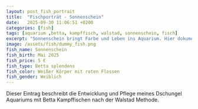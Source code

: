 ```yaml
---
layout: post_fish_portrait
title:  "Fischporträt - Sonnenschein"
date:   2025-09-30 11:06:51 +0200
categories: [fish]
tags: [aquarium ,betta, kampffisch, walstad, sonnenschein, fisch]
excerpt: "Sonnenschein bringt Farbe und Leben ins Aquarium. Hier dokumentiere ich seine Entwicklung."
image: /assets/fish/dummy_fish.png
fish_name: Sonnenschein
fish_birth: Mai 2025
fish_price: 5 €
fish_type: Betta splendens
fish_color: Weißer Körper mit roten Flossen
fish_gender: Weiblich
---
```


Dieser Eintrag beschreibt die Entwicklung und Pflege meines Dschungel Aquariums mit Betta Kampffischen nach der Walstad Methode.
